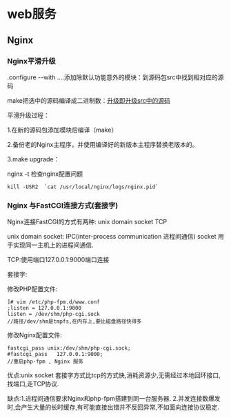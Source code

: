 # web服务

## Nginx

### Nginx平滑升级

.configure --with ....添加除默认功能意外的模块：到源码包src中找到相对应的源码

make把选中的源码编译成二进制数：<u>升级即升级src中的源码</u>

平滑升级过程：

1.在新的源码包添加模块后编译（make）

2.备份老的Nginx主程序，并使用编译好的新版本主程序替换老版本的。

3.make upgrade： 

nginx -t 检查nginx配置问题 

```
kill -USR2  `cat /usr/local/nginx/logs/nginx.pid`
```



### Nginx 与FastCGI连接方式(套接字)

Nginx连接FastCGI的方式有两种:  unix domain socket   TCP

unix domain socket: IPC(inter-process communication 进程间通信) socket 用于实现同一主机上的进程间通信.

TCP:使用端口127.0.0.1:9000端口连接

套接字:

修改PHP配置文件:

```
]# vim /etc/php-fpm.d/www.conf
;listen = 127.0.0.1:9000
listen = /dev/shm/php-cgi.sock  
//路径/dev/shm是tmpfs,在内存上,要比磁盘路径快得多
```

修改Nginx配置文件:

```
fastcgi_pass unix:/dev/shm/php-cgi.sock;
#fastcgi_pass   127.0.0.1:9000;
//重启php-fpm , Nginx 服务
```

优点:unix socket 套接字方式比tcp的方式快,消耗资源少,无需经过本地回环接口,找端口,走TCP协议.

缺点:1.进程间通信要求Nginx和php-fpm搭建到同一台服务器.          2.并发连接数爆发时,会产生大量的长时缓存,有可能直接出错并不反回异常,不如面向连接协议稳定.

